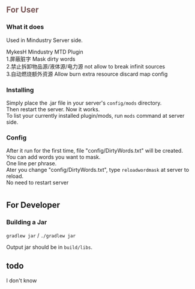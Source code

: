 ## <font color="#775555">For User</font>
### What it does
Used in Mindustry Server side.<br />

MykesH Mindustry MTD Plugin <br />
1.屏蔽脏字 Mask dirty words<br />
2.禁止拆卸物品源/液体源/电力源 not allow to break infinit sources<br />
3.自动燃烧额外资源 Allow burn extra resource discard map config<br />
### Installing

Simply place the .jar file
in your server's `config/mods` directory.<br />
Then restart the server. Now it works.<br />
To list your currently installed plugin/mods, run `mods` command at server side.

### Config
After it run for the first time, file "config/DirtyWords.txt" will be created.<br />
You can add words you want to mask.<br />
One line per phrase.<br />
Ater you change "config/DirtyWords.txt", type `reloadwordmask` at server to reload.<br />
No need to restart server<br />

#
#
## For Developer
### Building a Jar

`gradlew jar` / `./gradlew jar`

Output jar should be in `build/libs`.


## todo
I don't know

